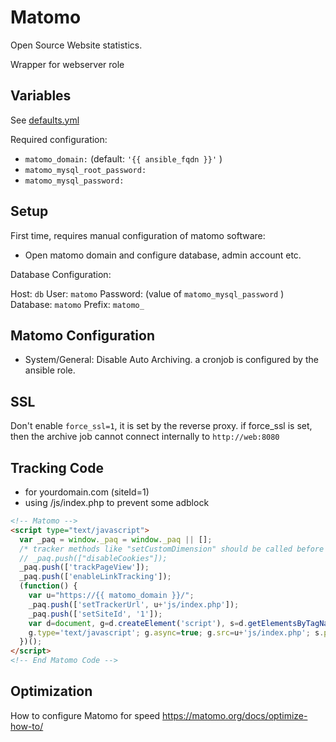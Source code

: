 # Matomo

Open Source Website statistics.

Wrapper for webserver role

## Variables

See [defaults.yml](defaults/main.yml)

Required configuration:

* `matomo_domain:` (default: `'{{ ansible_fqdn }}'` )
* `matomo_mysql_root_password:`
* `matomo_mysql_password:`

## Setup

First time, requires manual configuration of matomo software:

* Open matomo domain and configure database, admin account etc.

Database Configuration:

Host: `db`
User: `matomo`
Password: (value of `matomo_mysql_password` )
Database: `matomo`
Prefix: `matomo_`

## Matomo Configuration

* System/General: Disable Auto Archiving. a cronjob is configured by the ansible role.

## SSL

Don't enable `force_ssl=1`, it is set by the reverse proxy. if force_ssl is set, then the archive job cannot connect internally to `http://web:8080`

## Tracking Code

* for yourdomain.com (siteId=1)
* using /js/index.php to prevent some adblock

~~~html
<!-- Matomo -->
<script type="text/javascript">
  var _paq = window._paq = window._paq || [];
  /* tracker methods like "setCustomDimension" should be called before "trackPageView" */
  // _paq.push(["disableCookies"]);
  _paq.push(['trackPageView']);
  _paq.push(['enableLinkTracking']);
  (function() {
    var u="https://{{ matomo_domain }}/";
    _paq.push(['setTrackerUrl', u+'js/index.php']);
    _paq.push(['setSiteId', '1']);
    var d=document, g=d.createElement('script'), s=d.getElementsByTagName('script')[0];
    g.type='text/javascript'; g.async=true; g.src=u+'js/index.php'; s.parentNode.insertBefore(g,s);
  })();
</script>
<!-- End Matomo Code -->
~~~

## Optimization

How to configure Matomo for speed <https://matomo.org/docs/optimize-how-to/>
